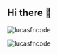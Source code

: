 ## Hi there 👋

<!--
**lucasfnCode/lucasfnCode** is a ✨ _special_ ✨ repository because its `README.md` (this file) appears on your GitHub profile.

Here are some ideas to get you started:

- 🔭 I’m currently working on ...
- 🌱 I’m currently learning ...
- 👯 I’m looking to collaborate on ...
- 🤔 I’m looking for help with ...
- 💬 Ask me about ...
- 📫 How to reach me: ...
- 😄 Pronouns: ...
- ⚡ Fun fact: ...
-->

<p>&nbsp;<img align="left" src="https://github-readme-stats.vercel.app/api?username=lucasfncode&show_icons=true&locale=en" alt="lucasfncode" /></p>
<p><img align="left-bottom" src="https://github-readme-stats.vercel.app/api/top-langs?username=lucasfncode&show_icons=true&locale=en&layout=compact" alt="lucasfncode" /></p>

